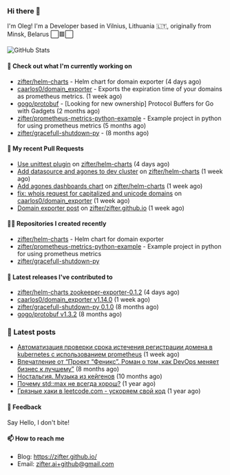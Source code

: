 ### Hi there 👋

I'm Oleg! I'm a Developer based in Vilnius, Lithuania 🇱🇹, originally from Minsk, Belarus ⬜🟥⬜

![GitHub Stats](https://github-readme-stats.vercel.app/api?username=zifter&count_private=true&theme=tokyonight&show_icons=true)

#### 👷 Check out what I'm currently working on

- [zifter/helm-charts](https://github.com/zifter/helm-charts) - Helm chart for domain exporter (4 days ago)
- [caarlos0/domain_exporter](https://github.com/caarlos0/domain_exporter) - Exports the expiration time of your domains as prometheus metrics. (1 week ago)
- [gogo/protobuf](https://github.com/gogo/protobuf) - [Looking for new ownership] Protocol Buffers for Go with Gadgets (2 months ago)
- [zifter/prometheus-metrics-python-example](https://github.com/zifter/prometheus-metrics-python-example) - Example project in python for using prometheus metrics (5 months ago)
- [zifter/gracefull-shutdown-py](https://github.com/zifter/gracefull-shutdown-py) -  (8 months ago)

#### 🔨 My recent Pull Requests

- [Use unittest plugin](https://github.com/zifter/helm-charts/pull/24) on [zifter/helm-charts](https://github.com/zifter/helm-charts) (4 days ago)
- [Add datasource and agones to dev cluster](https://github.com/zifter/helm-charts/pull/22) on [zifter/helm-charts](https://github.com/zifter/helm-charts) (1 week ago)
- [Add agones dashboards chart](https://github.com/zifter/helm-charts/pull/21) on [zifter/helm-charts](https://github.com/zifter/helm-charts) (1 week ago)
- [fix: whois request for capitalized and unicode domains](https://github.com/caarlos0/domain_exporter/pull/107) on [caarlos0/domain_exporter](https://github.com/caarlos0/domain_exporter) (1 week ago)
- [Domain exporter post](https://github.com/zifter/zifter.github.io/pull/5) on [zifter/zifter.github.io](https://github.com/zifter/zifter.github.io) (1 week ago)

#### 👨‍💻 Repositories I created recently
- [zifter/helm-charts](https://github.com/zifter/helm-charts) - Helm chart for domain exporter
- [zifter/prometheus-metrics-python-example](https://github.com/zifter/prometheus-metrics-python-example) - Example project in python for using prometheus metrics
- [zifter/gracefull-shutdown-py](https://github.com/zifter/gracefull-shutdown-py)

#### 🚀 Latest releases I've contributed to
- [zifter/helm-charts zookeeper-exporter-0.1.2](https://github.com/zifter/helm-charts/releases/tag/zookeeper-exporter-0.1.2) (4 days ago)
- [caarlos0/domain_exporter v1.14.0](https://github.com/caarlos0/domain_exporter/releases/tag/v1.14.0) (1 week ago)
- [zifter/gracefull-shutdown-py 0.1.0](https://github.com/zifter/gracefull-shutdown-py/releases/tag/0.1.0) (8 months ago)
- [gogo/protobuf v1.3.2](https://github.com/gogo/protobuf/releases/tag/v1.3.2) (8 months ago)

### 📄 Latest posts
- [Автоматизация проверки срока истечения регистрации домена в kubernetes с использованием prometheus](https://zifter.github.io/devops/2021/09/12/domain-expiration-prometheus-exporter.html) (1 week ago)
- [Впечатление от “Проект “Феникс”. Роман о том, как DevOps меняет бизнес к лучшему”](https://zifter.github.io/offtopic/2021/01/09/fenix-book-review.html) (8 months ago)
- [Ностальгия. Музыка из кейгенов](https://zifter.github.io/offtopic/2020/10/28/patch-music-nostalgia.html) (10 months ago)
- [Почему std::max не всегда хорош?](https://zifter.github.io/programming/2020/09/16/max-disassemble.html) (1 year ago)
- [Грязные хаки в leetcode.com - ускоряем свой код](https://zifter.github.io/programming/2020/09/06/leetcode-hack.html) (1 year ago)

#### 💬 Feedback

Say Hello, I don't bite!

#### 📫 How to reach me

- Blog: https://zifter.github.io/
- Email: zifter.ai+github@gmail.com
